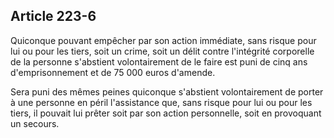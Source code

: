 Article 223-6
----
Quiconque pouvant empêcher par son action immédiate, sans risque pour lui ou
pour les tiers, soit un crime, soit un délit contre l'intégrité corporelle de la
personne s'abstient volontairement de le faire est puni de cinq ans
d'emprisonnement et de 75 000 euros d'amende.

Sera puni des mêmes peines quiconque s'abstient volontairement de porter à une
personne en péril l'assistance que, sans risque pour lui ou pour les tiers, il
pouvait lui prêter soit par son action personnelle, soit en provoquant un
secours.
